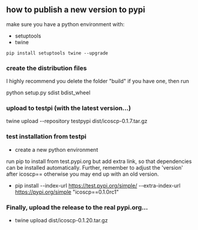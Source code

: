 ## how to publish a new version to pypi

make sure you have a python environment with:

- setuptools
- twine

`pip install setuptools twine --upgrade`


### create the distribution files

I highly recommend you delete the folder "build" if you have one, then run

python setup.py sdist bdist_wheel



### upload to testpi (with the latest version...)
twine upload --repository testpypi dist/icoscp-0.1.7.tar.gz

### test installation from testpi

- create a new python environment

run pip to install from test.pypi.org but add extra link, so that dependencies can be installed automatically.
Further, remember to adjust the 'version' after icoscp==    otherwise you may end up with an old version.

- pip install --index-url https://test.pypi.org/simple/ --extra-index-url https://pypi.org/simple "icoscp==0.1.0rc1"

### Finally, upload the release to the real pypi.org...

- twine upload dist/icoscp-0.1.20.tar.gz